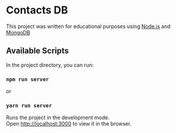 # Contacts DB

This project was written for educational purposes using [Node.js](https://nodejs.org/en/) and [MongoDB](https://www.mongodb.com)

## Available Scripts

In the project directory, you can run:

### `npm run server`

or

### `yarn run server`

Runs the project in the development mode. <br/> Open [http://localhost:3000](http://localhost:3000) to view it in the browser.

